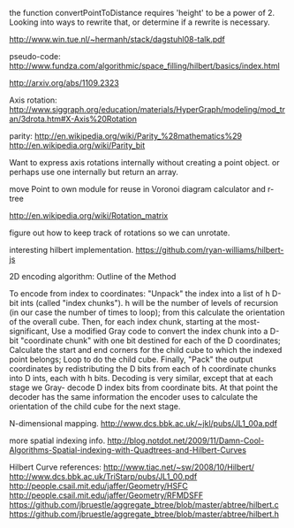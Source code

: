 the function convertPointToDistance requires 'height' to be a power of 2. Looking into ways to rewrite that, or determine if a rewrite is necessary.

http://www.win.tue.nl/~hermanh/stack/dagstuhl08-talk.pdf

pseudo-code: http://www.fundza.com/algorithmic/space_filling/hilbert/basics/index.html

http://arxiv.org/abs/1109.2323

Axis rotation: http://www.siggraph.org/education/materials/HyperGraph/modeling/mod_tran/3drota.htm#X-Axis%20Rotation

parity: http://en.wikipedia.org/wiki/Parity_%28mathematics%29 http://en.wikipedia.org/wiki/Parity_bit

Want to express axis rotations internally without creating a point object.
or perhaps use one internally but return an array.

move Point to own module for reuse in Voronoi diagram calculator and r-tree

http://en.wikipedia.org/wiki/Rotation_matrix

figure out how to keep track of rotations so we can unrotate.

interesting hilbert implementation. https://github.com/ryan-williams/hilbert-js

2D encoding algorithm:
Outline of the Method

To encode from index to coordinates:
"Unpack" the index into a list of h D-bit ints (called "index chunks").
h will be the number of levels of recursion (in our case the number of times to loop); from this calculate the orientation of the overall cube.
Then, for each index chunk, starting at the most- significant,
Use a modified Gray code to convert the index chunk into a D-bit "coordinate chunk" with one bit destined for each of the D coordinates;
Calculate the start and end corners for the child cube to which the indexed point belongs;
Loop to do the child cube.
Finally,
"Pack" the output coordinates by redistributing the D bits from each of h coordinate chunks into D ints, each with h bits.
Decoding is very similar, except that at each stage we Gray- decode D index bits from coordinate bits. At that point the decoder has the same information the encoder uses to calculate the orientation of the child cube for the next stage.

N-dimensional mapping. http://www.dcs.bbk.ac.uk/~jkl/pubs/JL1_00a.pdf

more spatial indexing info. http://blog.notdot.net/2009/11/Damn-Cool-Algorithms-Spatial-indexing-with-Quadtrees-and-Hilbert-Curves

Hilbert Curve references:
http://www.tiac.net/~sw/2008/10/Hilbert/
http://www.dcs.bbk.ac.uk/TriStarp/pubs/JL1_00.pdf
http://people.csail.mit.edu/jaffer/Geometry/HSFC
http://people.csail.mit.edu/jaffer/Geometry/RFMDSFF
https://github.com/jbruestle/aggregate_btree/blob/master/abtree/hilbert.c
https://github.com/jbruestle/aggregate_btree/blob/master/abtree/hilbert.h
